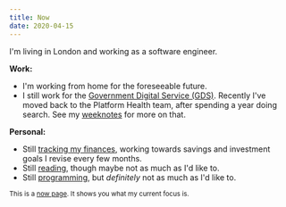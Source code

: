 ```yaml
---
title: Now
date: 2020-04-15
---
```


I'm living in London and working as a software engineer.

**Work:**

- I'm working from home for the foreseeable future.
- I still work for the [Government Digital Service (GDS)][w1].
  Recently I've moved back to the Platform Health team, after spending
  a year doing search. See my [weeknotes][w2] for more on that.

[w1]: https://www.gov.uk/government/organisations/government-digital-service
[w2]: https://memo.barrucadu.co.uk/taxon/weeknotes.html

**Personal:**

- Still [tracking my finances][p1], working towards savings and
  investment goals I revise every few months.
- Still [reading][p2], though maybe not as much as I'd like to.
- Still [programming][p3], but *definitely* not as much as I'd like to.

[p1]: https://memo.barrucadu.co.uk/personal-finance.html
[p2]: https://www.barrucadu.co.uk/bookdb/
[p3]: https://github.com/barrucadu

<small>This is a [now page][]. It shows you what my current focus is.</small>

[now page]:  http://nownownow.com/about
